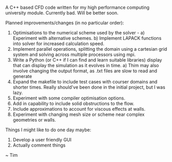 A C++ based CFD code written for my high performance computing university module. Currently bad. Will be better soon.

Planned improvements/changes (in no particular order):
1) Optimisations to the numerical scheme used by the solver -
  a) Experiment with alternative schemes.
  b) Implement LAPACK functions into solver for increased calculation speed.
2) Implement parallel operations, splitting the domain using a cartesian grid system and solving across multiple processors using mpi.
3) Write a Python (or C++ if I can find and learn suitable libraries) display that can display the simulation as it evolves in time.
  a) Thim may also involve changing the output format, as .txt files are slow to read and generate
4) Expand the makefile to include test cases with courser domains and shorter times. Really should've been done in the initial project, but I was lazy.
5) Experiment with some compiler optimisation options.
6) Add in capability to include solid obstructions to the flow.
7) Include approximations to account for viscous effects at walls.
8) Experiment with changing mesh size or scheme near complex geometries or walls.

Things I might like to do one day maybe:
1) Develop a user friendly GUI
2) Actually comment things

~ Tim
